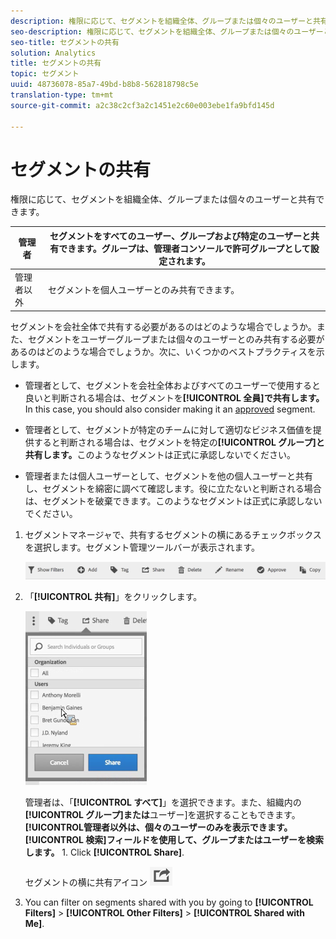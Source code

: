 ```yaml
---
description: 権限に応じて、セグメントを組織全体、グループまたは個々のユーザーと共有できます。
seo-description: 権限に応じて、セグメントを組織全体、グループまたは個々のユーザーと共有できます。
seo-title: セグメントの共有
solution: Analytics
title: セグメントの共有
topic: セグメント
uuid: 48736078-85a7-49bd-b8b8-562818798c5e
translation-type: tm+mt
source-git-commit: a2c38c2cf3a2c1451e2c60e003ebe1fa9bfd145d

---
```



# セグメントの共有

権限に応じて、セグメントを組織全体、グループまたは個々のユーザーと共有できます。

| 管理者 | セグメントをすべてのユーザー、グループおよび特定のユーザーと共有できます。グループは、管理者コンソールで許可グループとして設定されます。 |
|---|---|
| 管理者以外 | セグメントを個人ユーザーとのみ共有できます。 |

セグメントを会社全体で共有する必要があるのはどのような場合でしょうか。また、セグメントをユーザーグループまたは個々のユーザーとのみ共有する必要があるのはどのような場合でしょうか。次に、いくつかのベストプラクティスを示します。

* 管理者として、セグメントを会社全体およびすべてのユーザーで使用すると良いと判断される場合は、セグメントを&#x200B;**[!UICONTROL 全員]で共有します。** In this case, you should also consider making it an [approved](../../../components/c-segmentation/c-segmentation-workflow/seg-approve.md#concept_DF477F151A9E483A92ED1DDAAF035953) segment.

* 管理者として、セグメントが特定のチームに対して適切なビジネス価値を提供すると判断される場合は、セグメントを特定の&#x200B;**[!UICONTROL グループ]と共有します。**&#x200B;このようなセグメントは正式に承認しないでください。
* 管理者または個人ユーザーとして、セグメントを他の個人ユーザーと共有し、セグメントを綿密に調べて確認します。役に立たないと判断される場合は、セグメントを破棄できます。このようなセグメントは正式に承認しないでください。

1. セグメントマネージャで、共有するセグメントの横にあるチェックボックスを選択します。セグメント管理ツールバーが表示されます。

   ![](assets/segment_mgmt_toolbar.png)

1. 「**[!UICONTROL 共有]**」をクリックします。

   ![](assets/sharing_segments.png)

   管理者は、「**[!UICONTROL すべて]**」を選択できます。また、組織内の&#x200B;**[!UICONTROL グループ]または**&#x200B;ユーザー]を選択することもできます。**[!UICONTROL **&#x200B;管理者以外は、個々のユーザーのみを表示できます。**[!UICONTROL 検索]フィールドを使用して、グループまたはユーザーを検索します。** 1. Click **[!UICONTROL Share]**.

   セグメントの横に共有アイコン ![ が表示されます。](assets/share_icon.png)

1. You can filter on segments shared with you by going to **[!UICONTROL Filters]** &gt; **[!UICONTROL Other Filters]** &gt; **[!UICONTROL Shared with Me]**.

